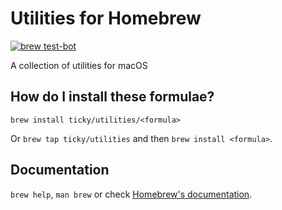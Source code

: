 # Utilities for Homebrew

[![brew test-bot](https://github.com/ticky/homebrew-utilities/workflows/brew%20test-bot/badge.svg)](https://github.com/ticky/homebrew-utilities/actions?query=workflow%3A%22brew+test-bot%22)

A collection of utilities for macOS

## How do I install these formulae?

`brew install ticky/utilities/<formula>`

Or `brew tap ticky/utilities` and then `brew install <formula>`.

## Documentation
`brew help`, `man brew` or check [Homebrew's documentation](https://docs.brew.sh).
